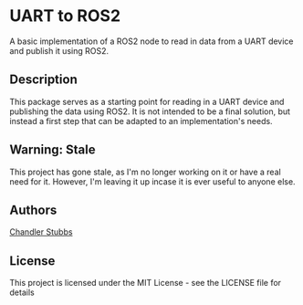 # UART to ROS2

A basic implementation of a ROS2 node to read in data from a UART device and publish it using ROS2.

## Description

This package serves as a starting point for reading in a UART device and publishing the data using ROS2. It is not intended to be a final solution, but instead a first step that can be adapted to an implementation's needs.

## Warning: Stale 

This project has gone stale, as I'm no longer working on it or have a real need for it. However, I'm leaving it up incase it is ever useful to anyone else.

## Authors

[Chandler Stubbs](https://github.com/c-stubbs)

## License

This project is licensed under the MIT License - see the LICENSE file for details
